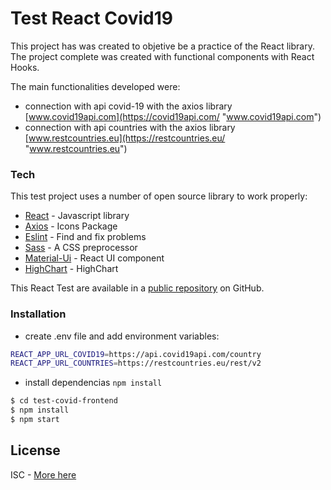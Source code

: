 # Test React Covid19

This project has was created to objetive be a practice of the React library.
The project complete was created with functional components with React Hooks.

The main functionalities developed were:

-   connection with api covid-19 with the axios library [www.covid19api.com](https://covid19api.com/ "www.covid19api.com")
-   connection with api countries with the axios library [www.restcountries.eu](https://restcountries.eu/ "www.restcountries.eu")

### Tech

This test project uses a number of open source library to work properly:

-   [React](https://es.reactjs.org/) - Javascript library
-   [Axios](https://react-icons.netlify.com/) - Icons Package
-   [Eslint](https://eslint.org/) - Find and fix problems
-   [Sass](https://sass-lang.com/) - A CSS preprocessor
-   [Material-Ui](https://material-ui.com/) - React UI component
-   [HighChart](https://highcharts.com/) - HighChart

This React Test are available in a [public repository](https://rodrigogomezcerda.github.io/test-covid-frontend-api/)
on GitHub.

### Installation

-   create .env file and add environment variables:

```sh
REACT_APP_URL_COVID19=https://api.covid19api.com/country
REACT_APP_URL_COUNTRIES=https://restcountries.eu/rest/v2
```

-   install dependencias `npm install`

```sh
$ cd test-covid-frontend
$ npm install
$ npm start
```

## License

ISC - [More here](https://www.isc.org/licenses/)

